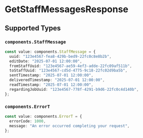 # GetStaffMessagesResponse


## Supported Types

### `components.StaffMessage`

```typescript
const value: components.StaffMessage = {
  uuid: "123e4567-fea8-429b-bed9-22fc0c8e8b2b",
  editDate: "2025-07-01 12:00:00",
  fromStaffUuid: "123e4567-ae59-4ef3-adde-22fc09af511b",
  toStaffUuid: "123e4567-cd5d-4775-9c18-22fc02d9ba5b",
  sentTimestamp: "2025-07-01 12:00:00",
  deliveredTimestamp: "2025-07-01 12:00:00",
  readTimestamp: "2025-07-01 12:00:00",
  regardingJobUuid: "123e4567-778f-4291-b9d6-22fc0c4d140b",
};
```

### `components.ErrorT`

```typescript
const value: components.ErrorT = {
  errorCode: 1000,
  message: "An error occurred completing your request",
};
```

